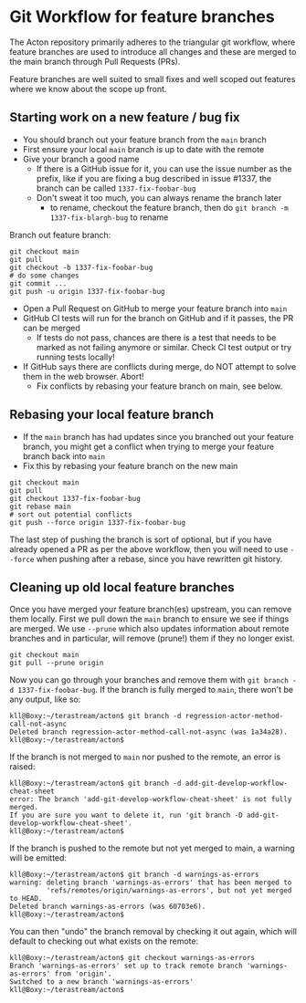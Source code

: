 # Git Workflow for feature branches

The Acton repository primarily adheres to the triangular git workflow, where
feature branches are used to introduce all changes and these are merged to the
main branch through Pull Requests (PRs).

Feature branches are well suited to small fixes and well scoped out features
where we know about the scope up front.

## Starting work on a new feature / bug fix

- You should branch out your feature branch from the `main` branch
- First ensure your local `main` branch is up to date with the remote
- Give your branch a good name
  - If there is a GitHub issue for it, you can use the issue number as the
    prefix, like if you are fixing a bug described in issue #1337, the branch
    can be called `1337-fix-foobar-bug`
  - Don't sweat it too much, you can always rename the branch later
    - to rename, checkout the feature branch, then do `git branch -m
      1337-fix-blargh-bug` to rename

Branch out feature branch:
```
git checkout main
git pull
git checkout -b 1337-fix-foobar-bug
# do some changes
git commit ...
git push -u origin 1337-fix-foobar-bug
```
- Open a Pull Request on GitHub to merge your feature branch into `main`
- GitHub CI tests will run for the branch on GitHub and if it passes, the PR can
  be merged
  - If tests do not pass, chances are there is a test that needs to be marked as
    not failing anymore or similar. Check CI test output or try running tests
    locally!
- If GitHub says there are conflicts during merge, do NOT attempt to solve them
  in the web browser. Abort!
  - Fix conflicts by rebasing your feature branch on main, see below.
  
## Rebasing your local feature branch

- If the `main` branch has had updates since you branched out your feature
  branch, you might get a conflict when trying to merge your feature branch back
  into `main`
- Fix this by rebasing your feature branch on the new main

```
git checkout main
git pull
git checkout 1337-fix-foobar-bug
git rebase main
# sort out potential conflicts
git push --force origin 1337-fix-foobar-bug
```

The last step of pushing the branch is sort of optional, but if you have already
opened a PR as per the above workflow, then you will need to use `--force` when
pushing after a rebase, since you have rewritten git history.

## Cleaning up old local feature branches

Once you have merged your feature branch(es) upstream, you can remove them
locally. First we pull down the `main` branch to ensure we see if things are
merged. We use `--prune` which also updates information about remote branches
and in particular, will remove (prune!) them if they no longer exist.

```
git checkout main
git pull --prune origin
```

Now you can go through your branches and remove them with `git branch -d
1337-fix-foobar-bug`. If the branch is fully merged to `main`, there won't be
any output, like so:

```
kll@Boxy:~/terastream/acton$ git branch -d regression-actor-method-call-not-async 
Deleted branch regression-actor-method-call-not-async (was 1a34a28).
kll@Boxy:~/terastream/acton$ 
```

If the branch is not merged to `main` nor pushed to the remote, an error is
raised:
```
kll@Boxy:~/terastream/acton$ git branch -d add-git-develop-workflow-cheat-sheet 
error: The branch 'add-git-develop-workflow-cheat-sheet' is not fully merged.
If you are sure you want to delete it, run 'git branch -D add-git-develop-workflow-cheat-sheet'.
kll@Boxy:~/terastream/acton$ 
```

If the branch is pushed to the remote but not yet merged to main, a warning will
be emitted:
```
kll@Boxy:~/terastream/acton$ git branch -d warnings-as-errors 
warning: deleting branch 'warnings-as-errors' that has been merged to
         'refs/remotes/origin/warnings-as-errors', but not yet merged to HEAD.
Deleted branch warnings-as-errors (was 60703e6).
kll@Boxy:~/terastream/acton$ 
```

You can then "undo" the branch removal by checking it out again, which will
default to checking out what exists on the remote:
```
kll@Boxy:~/terastream/acton$ git checkout warnings-as-errors 
Branch 'warnings-as-errors' set up to track remote branch 'warnings-as-errors' from 'origin'.
Switched to a new branch 'warnings-as-errors'
kll@Boxy:~/terastream/acton$ 
```
